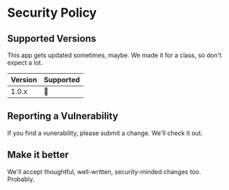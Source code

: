 # Security Policy

## Supported Versions

This app gets updated sometimes, maybe.  We made it for a class, so don't expect a lot.

| Version | Supported          |
| ------- | ------------------ |
| 1.0.x   | 🤷


## Reporting a Vulnerability

If you find a vunerability, please submit a change.  We'll check it out.  

## Make it better

We'll accept thoughtful, well-written, security-minded changes too. Probably.
